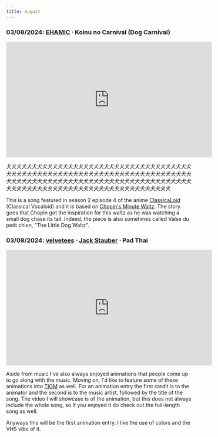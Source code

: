 ```yaml
---
title: August
---
```

### **03/08/2024**: [EHAMIC](http://ehamic.com) ⋅ Koinu no Carnival (Dog Carnival)
<iframe src="https://www.youtube.com/embed/ZhZxKhAilZk" width="560" height="315" title="A YouTube video" frameborder="0" allowfullscreen></iframe>

犬犬犬犬犬犬犬犬犬犬犬犬犬犬犬犬犬犬犬犬犬犬犬犬犬犬犬犬犬犬犬犬犬犬犬犬犬犬犬犬犬犬犬犬犬犬犬犬犬犬犬犬犬犬犬犬犬犬犬犬犬犬犬犬犬犬犬犬犬犬犬犬犬犬犬犬犬犬犬犬犬犬犬犬犬犬犬犬犬犬犬犬犬犬犬犬犬犬犬犬犬犬犬犬犬犬犬犬犬犬犬犬犬犬犬犬犬犬犬犬犬犬犬犬犬犬犬犬犬犬犬犬犬犬犬犬犬犬犬犬

This is a song featured in season 2 episode 4 of the anime [ClassicaLoid](https://myanimelist.net/anime/31157/ClassicaLoid) (Classical Vocaloid) and it is based on [Chopin's Minute Waltz](https://www.youtube.com/watch?v=3H0SRv8QNwk). The story goes that Chopin got the inspiration for this waltz as he was watching a small dog chase its tail. Indeed, the piece is also sometimes called Valse du petit chien, "The Little Dog Waltz".


### **03/08/2024**: [velvetees](https://www.youtube.com/@velveteas) ⋅ [Jack Stauber](https://jackstauber.com) ⋅ Pad Thai
<iframe src="https://www.youtube.com/embed/miJDGfZozJY" width="560" height="315" title="A YouTube video" frameborder="0" allowfullscreen></iframe>

Aside from music I've also always enjoyed animations that people come up to go along with the music. Moving on, I'd like to feature some of these animations into [TIGM](../index.md) as well. For an animation entry the first credit is to the animator and the second is to the music artist, followed by the title of the song. The video I will showcase is of the animation, but this does not always include the whole song, so if you enjoyed it do check out the full-length song as well.

Anyways this will be the first animation entry. I like the use of colors and the VHS vibe of it.